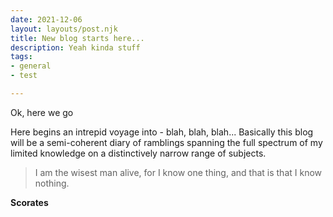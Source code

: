 ```yaml
---
date: 2021-12-06
layout: layouts/post.njk
title: New blog starts here...
description: Yeah kinda stuff
tags:
- general
- test

---
```

Ok, here we go

Here begins an intrepid voyage into - blah, blah, blah... Basically this blog will be a semi-coherent diary of ramblings spanning the full spectrum of my limited knowledge on a distinctively narrow range of subjects.

> I am the wisest man alive, for I know one thing, and that is that I know nothing.

**Scorates**
